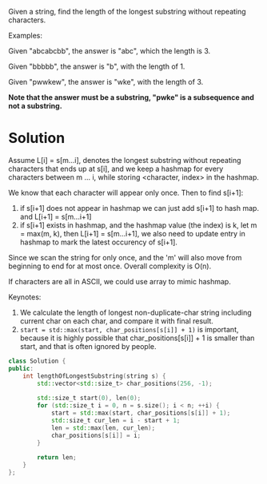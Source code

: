 Given a string, find the length of the longest substring without repeating characters.

Examples:

Given "abcabcbb", the answer is "abc", which the length is 3.

Given "bbbbb", the answer is "b", with the length of 1.

Given "pwwkew", the answer is "wke", with the length of 3. 

__Note that the answer must be a substring, "pwke" is a subsequence and not a substring.__

# Solution

Assume L[i] = s[m...i], denotes the longest substring without repeating characters that ends up at s[i], and we keep a hashmap for every characters between m ... i, while storing <character, index> in the hashmap.

We know that each character will appear only once.
Then to find s[i+1]:
1. if s[i+1] does not appear in hashmap
    we can just add s[i+1] to hash map. and L[i+1] = s[m...i+1]
2. if s[i+1] exists in hashmap, and the hashmap value (the index) is k,
   let m = max(m, k), then L[i+1] = s[m...i+1], we also need to update entry in hashmap to mark the latest occurency of s[i+1].

Since we scan the string for only once, and the 'm' will also move from beginning to end for at most once. Overall complexity is O(n).

If characters are all in ASCII, we could use array to mimic hashmap.

Keynotes:

1. We calculate the length of longest non-duplicate-char string including current char on each char, and compare it with final result.
2. ```start = std::max(start, char_positions[s[i]] + 1)``` is important, because it is highly possible that char_positions[s[i]] + 1 is smaller than start, and that is often ignored by people.

```cpp
class Solution {
public:
    int lengthOfLongestSubstring(string s) {
        std::vector<std::size_t> char_positions(256, -1);
        
        std::size_t start(0), len(0);
        for (std::size_t i = 0, n = s.size(); i < n; ++i) {
            start = std::max(start, char_positions[s[i]] + 1);
            std::size_t cur_len = i - start + 1;
            len = std::max(len, cur_len);
            char_positions[s[i]] = i;
        }
        
        return len;
    }
};
```



